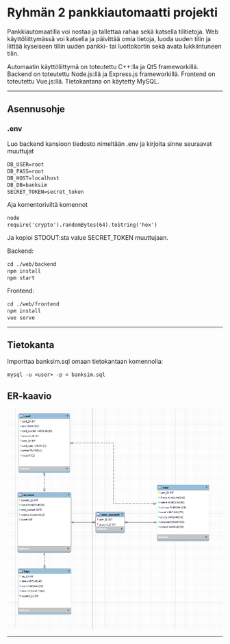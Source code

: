 # Ryhmän 2 pankkiautomaatti projekti

Pankkiautomaatilla voi nostaa ja tallettaa rahaa sekä katsella tilitietoja. Web käyttöliittymässä voi katsella ja päivittää omia tietoja, luoda uuden tilin ja liittää kyseiseen tiliin uuden pankki- tai luottokortin sekä avata lukkiintuneen tilin.

Automaatin käyttöliittymä on toteutettu C++:lla ja Qt5 frameworkillä. Backend on toteutettu Node.js:llä ja Express.js frameworkillä. Frontend on toteutettu Vue.js:llä. Tietokantana on käytetty MySQL.

---
## Asennusohje

### .env
Luo backend kansioon tiedosto nimeltään .env ja kirjoita sinne seuraavat muuttujat
```
DB_USER=root
DB_PASS=root
DB_HOST=localhost
DB_DB=banksim
SECRET_TOKEN=secret_token
```
Aja komentoriviltä komennot
```
node
require('crypto').randomBytes(64).toString('hex')
```
Ja kopioi STDOUT:sta value SECRET_TOKEN muuttujaan.

Backend:
```
cd ./web/backend
npm install
npm start
```
Frontend:
```
cd ./web/frontend
npm install
vue serve
```

---
## Tietokanta
Importtaa banksim.sql omaan tietokantaan komennolla:
```
mysql -u <user> -p < banksim.sql
```

## ER-kaavio
![db](./documents/db.png)

---

